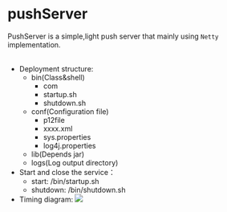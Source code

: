 # pushServer
PushServer is a simple,light push server that mainly using `Netty` implementation.
<br>
<br>
* Deployment structure:
  * bin(Class&shell)
    * com
    * startup.sh
    * shutdown.sh
  * conf(Configuration file)
    * p12file
    * xxxx.xml
    * sys.properties
    * log4j.properties
  * lib(Depends jar)
  * logs(Log output directory)
* Start and close the service：
  * start: /bin/startup.sh
  * shutdown: /bin/shutdown.sh
* Timing diagram:
![](https://raw.githubusercontent.com/Aresyi/pushServer/master/doc/use.gif)
